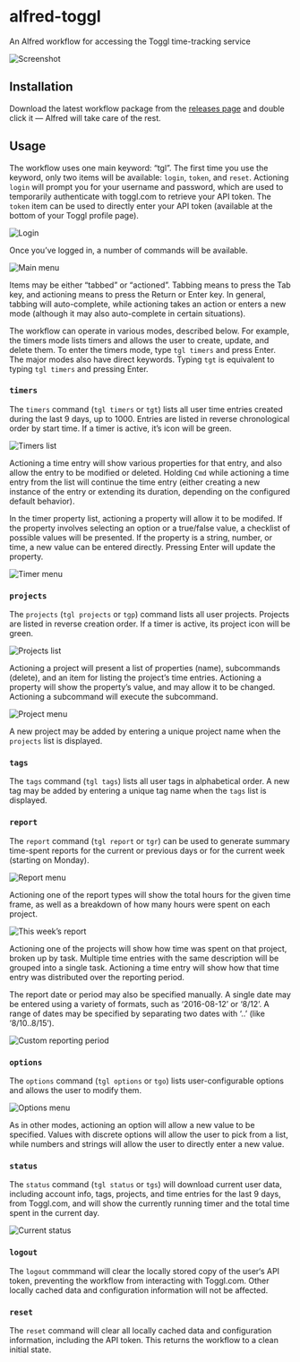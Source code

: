 alfred-toggl
============

An Alfred workflow for accessing the Toggl time-tracking service

![Screenshot](doc/report_dates.png?raw=true)

Installation
------------

Download the latest workflow package from the [releases page](https://github.com/jason0x43/alfred-toggl/releases) and double click it — Alfred will take care of the rest.

Usage
-----

The workflow uses one main keyword: “tgl”. The first time you use the keyword, only two items will be available: `login`, `token`, and `reset`. Actioning `login` will prompt you for your username and password, which are used to temporarily authenticate with toggl.com to retrieve your API token. The `token` item can be used to directly enter your API token (available at the bottom of your Toggl profile page).

![Login](doc/tgl_logged_out.png?raw=true)

Once you’ve logged in, a number of commands will be available.

![Main menu](doc/tgl_logged_in.png?raw=true)

Items may be either “tabbed” or “actioned”. Tabbing means to press the Tab key, and actioning means to press the Return or Enter key. In general, tabbing will auto-complete, while actioning takes an action or enters a new mode (although it may also auto-complete in certain situations).

The workflow can operate in various modes, described below. For example, the timers mode lists timers and allows the user to create, update, and delete them. To enter the timers mode, type `tgl timers` and press Enter. The major modes also have direct keywords. Typing `tgt` is equivalent to typing `tgl timers` and pressing Enter.

### `timers`

The `timers` command (`tgl timers` or `tgt`) lists all user time entries created during the last 9 days, up to 1000. Entries are listed in reverse chronological order by start time. If a timer is active, it’s icon will be green.

![Timers list](doc/timers.png?raw=true)

Actioning a time entry will show various properties for that entry, and also allow the entry to be modified or deleted. Holding `Cmd` while actioning a time entry from the list will continue the time entry (either creating a new instance of the entry or extending its duration, depending on the configured default behavior).

In the timer property list, actioning a property will allow it to be modifed. If the property involves selecting an option or a true/false value, a checklist of possible values will be presented. If the property is a string, number, or time, a new value can be entered directly. Pressing Enter will update the property.

![Timer menu](doc/timer_properties.png?raw=true)

### `projects`

The `projects` (`tgl projects` or `tgp`) command lists all user projects. Projects are listed in reverse creation order. If a timer is active, its project icon will be green.

![Projects list](doc/projects.png?raw=true)

Actioning a project will present a list of properties (name), subcommands (delete), and an item for listing the project’s time entries. Actioning a property will show the property’s value, and may allow it to be changed. Actioning a subcommand will execute the subcommand.

![Project menu](doc/project_properties.png?raw=true)

A new project may be added by entering a unique project name when the `projects` list is displayed.

### `tags`

The `tags` command (`tgl tags`) lists all user tags in alphabetical order. A new tag may be added by entering a unique tag name when the `tags` list is displayed.

### `report`

The `report` command (`tgl report` or `tgr`) can be used to generate summary time-spent reports for the current or previous days or for the current week (starting on Monday). 

![Report menu](doc/report_list.png?raw=true)

Actioning one of the report types will show the total hours for the given time frame, as well as a breakdown of how many hours were spent on each project.

![This week’s report](doc/report_week.png?raw=true)

Actioning one of the projects will show how time was spent on that project, broken up by task. Multiple time entries with the same description will be grouped into a single task. Actioning a time entry will show how that time entry was distributed over the reporting period.

The report date or period may also be specified manually. A single date may be entered using a variety of formats, such as ‘2016-08-12’ or ‘8/12’. A range of dates may be specified by separating two dates with ‘..’ (like ‘8/10..8/15’).

![Custom reporting period](doc/report_manual.png?raw=true)

### `options`

The `options` command (`tgl options` or `tgo`) lists user-configurable options and allows the user to modify them.

![Options menu](doc/options.png?raw=true)

As in other modes, actioning an option will allow a new value to be specified. Values with discrete options will allow the user to pick from a list, while numbers and strings will allow the user to directly enter a new value.

### `status`

The `status` command (`tgl status` or `tgs`) will download current user data, including account info, tags, projects, and time entries for the last 9 days, from Toggl.com, and will show the currently running timer and the total time spent in the current day.

![Current status](doc/status.png?raw=true)

### `logout`

The `logout` commmand will clear the locally stored copy of the user‘s API token, preventing the workflow from interacting with Toggl.com. Other locally cached data and configuration information will not be affected.

### `reset`

The `reset` command will clear all locally cached data and configuration information, including the API token. This returns the workflow to a clean initial state.
